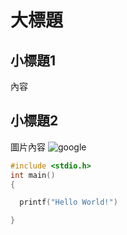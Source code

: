 
# 大標題
## 小標題1
內容
## 小標題2
圖片內容
![google](https://www.google.com.tw/images/branding/googlelogo/2x/googlelogo_color_160x56dp.png)


```C
#include <stdio.h>
int main()
{

  printf("Hello World!")

}
```

```procceessing
